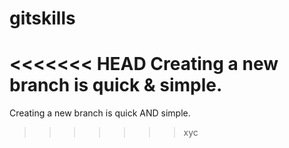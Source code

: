 # gitskills
<<<<<<< HEAD
Creating a new branch is quick & simple.
=======
Creating a new branch is quick AND simple.
>>>>>>> xyc

